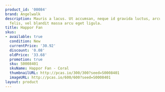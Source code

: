 ```yaml
---
product_id: '00084'
brand: Angelwalk
description: Mauris a lacus. Ut accumsan, neque id gravida luctus, arcu pede sodales
  felis, vel blandit massa arcu eget ligula.
title: Happor Fan
skus:
- available: true
  condition: New
  currentPrice: '30.92'
  discount: '0.08'
  oldPrice: '33.68'
  promotion: true
  sku: S0008401
  skuName: Happor Fan - Coral
  thumbnailURL: http://pcas.io/300/300?seed=S0008401
  imageURL: http://pcas.io/600/600?seed=S0008401
layout: product
---
```

